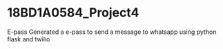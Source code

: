 # 18BD1A0584_Project4
E-pass 
Generated a e-pass to send a message to whatsapp using python flask  and twilio
